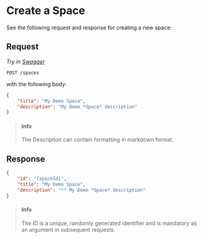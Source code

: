 # Create a Space

See the following request and response for creating a new space:

## Request

*Try in [Swagger](https://xyz.api.here.com/hub/static/swagger/#/Edit_Spaces)*

```HTTP
POST /spaces
```

with the following body:

```JSON
{
    "title": "My Demo Space",
    "description": "My Demo *Space* description"
}
```

> #### Info
>
> The Description can contain formatting in markdown format.

## Response

```JSON
{
    "id": "{spaceId}",
    "title": "My Demo Space",
    "description": "** My Demo *Space* description"
}
```

> #### Info
>
> The ID is a unique, randomly generated identifier and is mandatory as an argument in
> subsequent requests.
